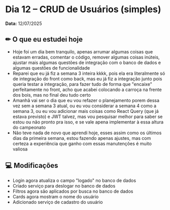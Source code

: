 # Dia 12 –  **CRUD de Usuários (simples)**

**Data:** 12/07/2025

## ✏ O que eu estudei hoje

- Hoje foi um dia bem tranquilo, apenas arrumar algumas coisas que estavam erradas, comentar o código, remover algumas coisas inúteis, ajustar mais algumas questões de integração com o banco de dados e algumas questões de funcionalidade
- Reparei que eu já fiz a semana 3 inteira kkkk, pois ela era literalmente só de integração do front como back, mas eu já fiz a integração junto pois queria testar a integração, para fazer tudo de forma que "encaixe" perfeitamente no front, acho que acabei colocando a carroça na frente dos bois, mas no final deu tudo certo
- Amanhã vai ser o dia que eu vou refazer o planejamento porem dessa vez sem a semana 3 atual, ou eu vou considerar a semana 4 como a semana 3, ou eu vou adicionar mais coisas como React Query (que já estava previsto) e JWT talvez, mas vou pesquisar melhor para saber se estou ou não pronto pra isso, e se vale apena implementar à essa altura do campeonato
- Não teve nada de novo que aprendi hoje, esses assim como os últimos dias da primeira semana, estou fazendo apenas ajustes, mas com certeza a experiência que ganho com essas manutenções é muito valiosa

## 💻 Modificações

- Login agora atualiza o campo "logado" no banco de dados
- Criado serviço para deslogar no banco de dados
- Filtros agora são aplicados por busca no banco de dados
- Cards agora mostram o nome do usuário
- Adicionado serviço de cadastro do usuário